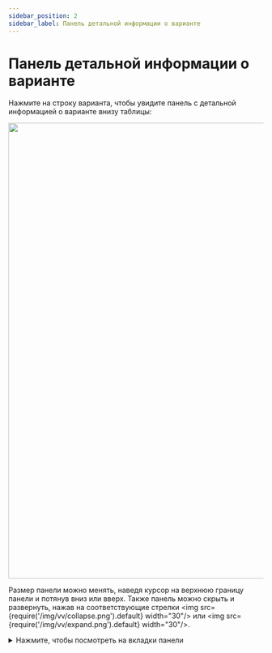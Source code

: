 ```yaml
---
sidebar_position: 2
sidebar_label: Панель детальной информации о варианте
---
```


# Панель детальной информации о варианте

Нажмите на строку варианта, чтобы увидите панель с детальной информацией о варианте внизу таблицы:

<p align="center">
<img src={require('/img/vv/details_panel.png').default} width="900"/>
</p>

Размер панели можно менять, наведя курсор на верхнюю границу панели и потянув вниз или вверх. 
Также панель можно скрыть и развернуть, нажав на соответствующие стрелки <img src={require('/img/vv/collapse.png').default} width="30"/> или <img src={require('/img/vv/expand.png').default} width="30"/>.

<details>
<summary>Нажмите, чтобы посмотреть на вкладки панели</summary>

## Вкладки панели детальной информации

### Common - основная информация о варианте:

1. **Ген** - данные о гене, в котором располагается вариант:
- ***Полное название гена***. При наведении курсора на название гена можно увидеть, откуда оно было взято:

<p align="center">
<img src={require('/img/vv/gene_source.png').default} width="300"/>
</p>

- ***Ссылки*** на страницы с информацией о гене в различных базах данных ([Ensembl](https://www.ensembl.org/Homo_sapiens/Info/Index), [UniProt](https://www.uniprot.org/uniprot/), [GTEx](https://www.gtexportal.org/home/), [OMIM](https://www.omim.org/), [NCBI](https://www.ncbi.nlm.nih.gov/gene/)).
2. **Транскрипты** - данные о транскриптах гена, в которых располагается вариант:
- ***Идентификатор транскрипта*** из базы [Ensembl](https://www.ensembl.org/Homo_sapiens/Info/Index). Открыть страницу транскрипта можно, нажав на идентификатор. Основной транскрипт данного гена выделен рамкой.
- ***IMPACT*** - предсказанное значение эффекта варианта на белок (см. [таблицу со значениями эффектов варианта в аннотации](/results/variant-viewer/variant-viewer#описание-колонок-таблицы)).
- ***HGVSp*** - аминокислотная замена в [номенклатуре HGVS](https://varnomen.hgvs.org/) (префикс “p.” (protein) + референсная аминокислота + позиция аминокислоты в белке + новая аминокислота, получившаяся в результате замены).
- ***HGVSc*** - нуклеотидная замена в [номенклатуре HGVS](https://varnomen.hgvs.org/) (геномная позиция замещенного нуклеотида + референсный нуклеотид > альтернативный аллель). Начинается с префикса: “c.” (coding; для замены в кодирующей последовательности ДНК), “n.” (non-coding; для замены в некодирующей последовательности ДНК).
3. **Информация об образцах**:
- ***Имя образца***, в результате анализа которого был выявлен вариант.
- ***Генотип*** - значения аллеля для данного образца (0 - референсный аллель, 1 - первый альтернативный аллель, 2 - второй альтернативный аллель и т.д.), разделенные ”/” (для нефазированного генотипа) или “|” (для фазированного генотипа).
- ***Глубина секвенирования*** - общее количество прочтений последовательности, перекрывающих позицию варианта, для данного образца.
- ***Ref count*** - количество раз, когда в последовательности считывался референсный нуклеотид для данного образца.
- ***Alt count*** - количество раз, когда в последовательности считывался альтернативный нуклеотид для данного образца.
- ***AF*** - частота альтернативного аллеля для данного образца.

### ClinVar - данные о фенотипической значимости варианта из базы [ClinVar](https://www.ncbi.nlm.nih.gov/clinvar/):

1. **Haplotype phenotypes** - раздел присутствует, если вариант является часть гаплотипа:
* ***Variant Haplotype ID*** - ссылка на генотип, включающий данный вариант.
* ***Phenotype*** - название фенотипа (со ссылками на различные базы данных).
* ***Clinical Significance*** - клиническая значимость фенотипа (определение значений можно посмотреть [тут](https://preview.ncbi.nlm.nih.gov/clinvar/docs/clinsig/#clinsig_scv)).
* ***Review status*** - оценка источника данных, в котором заявлена клиническая значимость фенотипа. Определение оценок можно посмотреть [тут](https://preview.ncbi.nlm.nih.gov/clinvar/docs/variation_report/#review_status).
2. **Phenotypes** - данные о фенотипической значимости варианта:
* ***Clinical significance*** - клиническая значимость фенотипа (определение значений можно посмотреть [тут](https://preview.ncbi.nlm.nih.gov/clinvar/docs/clinsig/#clinsig_scv)). Приведена как суммарная фенотипическая значимость для варианта (слева), так и значимость каждого фенотипа варианта (справа в таблице).
* ***ClinVar ID*** - ссылка на вариант в базе [ClinVar](https://www.ncbi.nlm.nih.gov/clinvar/).
* ***Review status*** - оценка источника данных, в котором заявлена клиническая значимость фенотипа. Определение оценок можно посмотреть [тут](https://preview.ncbi.nlm.nih.gov/clinvar/docs/variation_report/#review_status). Приведена как суммарная оценка источника данных для варианта (слева), так и оценка источника каждого фенотипа варианта (справа в таблице).
* ***Allele ID*** - идентификатор ClinVar для аллельной замены.
* ***Allele origin*** - происхождение аллеля варианта.
* ***Cross references*** - ссылки на вариант в различных базах.
* ***Phenotype*** - фенотипический признак или заболевание, ассоциированные с вариантом (со ссылками на различные базы данных).

### GnomAD - данные об аллельных частотах варианта из базы [gnomAD](https://gnomad.broadinstitute.org/):

* ***Allele frequency*** - суммарная частота аллеля в gnomAD.
* ***Coverage*** - средняя глубина покрытия по основаниям (диапазоны &lt;10, 10-100, ⩾100).
* ***Number of Homozygotes*** - количество людей, гомозиготных по этому варианту.
* ***Частоты в различных популяциях*** (Ashkenazi Jewish, Amish, African/African American, European (Finnish), South Asian, Latino/Admixed American, European (non-Finnish), East Asian, Middle Eastern, Other). Для каждой популяции приведены суммарная частота аллеля, частоты в подпопуляциях XX, XY и количество гомозигот.

### ExAC - данные об аллельных частотах варианта из базы [ExAC](http://exac.broadinstitute.org/):

- Частоты и количество аллеля в различных популяциях (African/African American, American, East Asian, Finnish, European (non-Finnish), South Asian). Кроме того, здесь приведены частоты аллеля в когортах non-TCGA и non-Psych.

### Other frequencies

- Данные об аллельных частотах варианта из [проекта 1000 Genomes](https://www.internationalgenome.org/) и в комбинированных генотипах в когорте UK10K из [проекта UK10K](https://www.uk10k.org/).

### Conservation - данные о консервативности варианта:

* ***Ancestral allele*** - предковый аллель, предсказанный [EPO](https://www.ensembl.org/info/genome/compara/epo_anchors_info.html).
* ***Генотипы*** Altai Neanderthal, Denisova, Vindijia Neandertal.
* ***Консервативные скоры***, полученные c помощью предсказания различными программами ([FitCons](http://compgen.cshl.edu/fitCons/), [GERP++](http://mendel.stanford.edu/sidowlab/downloads/gerp/index.html), [PhyloP](https://ccg.epfl.ch/mga/hg19/phylop/phylop.html), [PhastCons](http://compgen.cshl.edu/phast/phastCons-HOWTO.html), [SiPhy](http://portals.broadinstitute.org/genome_bio/siphy/documentation.html), BStatistic).

### Protein function effect

- Результаты предсказания эффекта аминокислотной замены на функцию белка, полученные с помощью алгоритмов и программ [SIFT](https://sift.bii.a-star.edu.sg/), [Polyphen](http://genetics.bwh.harvard.edu/pph/pph_help.html), [SIFT4G](https://sift.bii.a-star.edu.sg/sift4g/), LRT, MutationAssessor, [FAtHMM](http://fathmm.biocompute.org.uk/), [Provean](http://provean.jcvi.org/index.php), [Meta SVM](https://www.ncbi.nlm.nih.gov/pmc/articles/PMC5270233/), Meta LR, [M-CAP](http://bejerano.stanford.edu/mcap/), [MutPred](http://mutpred.mutdb.org/), [MVP](https://www.nature.com/articles/s41467-020-20847-0), [Primate AI](https://illumina.github.io/NirvanaDocumentation/3.14/data-sources/primate-ai/), MPC, DEOGEN2, DANN, Eigen.

### Other - дополнительная информация о варианте

### Custom annotation sources

- Значения колонок из кастомных аннотаций, соответствующие найденному варианту. Добавить кастомные аннотации можно в разделе **Настройки** -> **Пользовательские аннотации**.

</details>